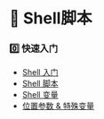 # :pushpin: Shell脚本

### :zero: 快速入门

- [Shell 入门][@0.1]
- [Shell 脚本][@0.2]
- [Shell 变量][@0.3]
- [位置参数 & 特殊变量][@0.4]





[@0.1]:./Shell入门及简介.md
[@0.2]:./Shell脚本简介.md
[@0.3]:./shell变量.md
[@0.4]:./位置参数&特殊变量.md
